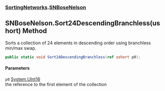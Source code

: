 ### [SortingNetworks](./SortingNetworks.md 'SortingNetworks').[SNBoseNelson](./SortingNetworks-SNBoseNelson.md 'SortingNetworks.SNBoseNelson')
## SNBoseNelson.Sort24DescendingBranchless(ushort) Method
Sorts a collection of 24 elements in descending order using branchless min/max swap.  
```csharp
public static void Sort24DescendingBranchless(ref ushort p0);
```
#### Parameters
<a name='SortingNetworks-SNBoseNelson-Sort24DescendingBranchless(ushort)-p0'></a>
`p0` [System.UInt16](https://docs.microsoft.com/en-us/dotnet/api/System.UInt16 'System.UInt16')  
the reference to the first element of the collection  
  
